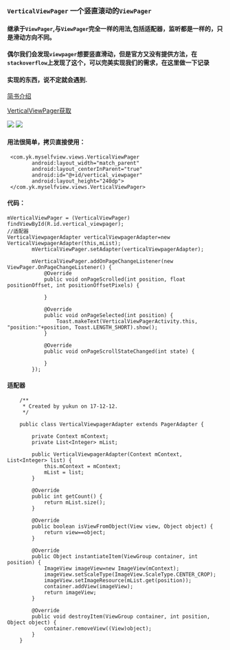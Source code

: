 ### `VerticalViewPager` 一个竖直滚动的`ViewPager`
#### 继承于`ViewPager`,与`ViewPager`完全一样的用法,包括适配器，监听都是一样的，只是滑动方向不同。
#### 偶尔我们会发现`viewpager`想要竖直滑动，但是官方又没有提供方法，在`stackoverflow`上发现了这个，可以完美实现我们的需求，在这里做一下记录
#### 实现的东西，说不定就会遇到. 
[简书介绍](http://www.jianshu.com/p/f1163d1161a2)

[VerticalViewPager获取](https://github.com/yukunkun/MySelfView/blob/master/app/src/main/java/com/yk/myselfview/views/VerticalViewPager.java)

![](http://upload-images.jianshu.io/upload_images/3001453-068ff97e6b749129.jpg)
![](http://upload-images.jianshu.io/upload_images/3001453-a1b489e884924803.jpg)
#### 用法很简单，拷贝直接使用：
     <com.yk.myselfview.views.VerticalViewPager 
            android:layout_width="match_parent"
            android:layout_centerInParent="true"
            android:id="@+id/vertical_viewpager"
            android:layout_height="240dp">
     </com.yk.myselfview.views.VerticalViewPager>
#### 代码：
    mVerticalViewPager = (VerticalViewPager) findViewById(R.id.vertical_viewpager);
    //适配器
    VerticalViewpagerAdapter verticalViewpagerAdapter=new VerticalViewpagerAdapter(this,mList);
            mVerticalViewPager.setAdapter(verticalViewpagerAdapter);
    
            mVerticalViewPager.addOnPageChangeListener(new ViewPager.OnPageChangeListener() {
                @Override
                public void onPageScrolled(int position, float positionOffset, int positionOffsetPixels) {
    
                }
    
                @Override
                public void onPageSelected(int position) {
                    Toast.makeText(VerticalViewPagerActivity.this, "position:"+position, Toast.LENGTH_SHORT).show();
                }
    
                @Override
                public void onPageScrollStateChanged(int state) {
    
                }
            });
#### 适配器
        /**
         * Created by yukun on 17-12-12.
         */
        
        public class VerticalViewpagerAdapter extends PagerAdapter {
        
            private Context mContext;
            private List<Integer> mList;
        
            public VerticalViewpagerAdapter(Context mContext, List<Integer> list) {
                this.mContext = mContext;
                mList = list;
            }
        
            @Override
            public int getCount() {
                return mList.size();
            }
        
            @Override
            public boolean isViewFromObject(View view, Object object) {
                return view==object;
            }
        
            @Override
            public Object instantiateItem(ViewGroup container, int position) {
                ImageView imageView=new ImageView(mContext);
                imageView.setScaleType(ImageView.ScaleType.CENTER_CROP);
                imageView.setImageResource(mList.get(position));
                container.addView(imageView);
                return imageView;
            }
        
            @Override
            public void destroyItem(ViewGroup container, int position, Object object) {
                container.removeView((View)object);
            }
        }
            
